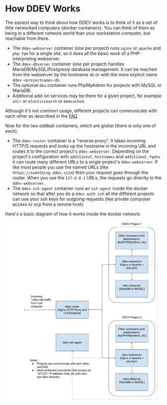 # How DDEV Works

The easiest way to think about how DDEV works is to think of it as a set of little networked computers (docker containers). You can think of them as being in a different network world than your workstation computer, but reachable from there.

* The `ddev-webserver` container (one per project) runs `nginx` or `apache` and `php-fpm` for a single site, so it does all the basic work of a PHP-interpreting webserver.
* The `ddev-dbserver` container (one per project) handles MariaDB/MySQL/Postgresql database management. It can be reached from the webserver by the hostname `db` or with the more explicit name `ddev-<projectname>-db`.
* The optional `dba` container runs PhpMyAdmin for projects with MySQL or MariaDB.
* Additional add-on services may be there for a given project, for example `solr` or `elasticsearch` or `memcached`.

Although it's not common usage, different projects can communicate with each other as described in the [FAQ](faq.md#projects-communicate-with-each-other)

Now for the two oddball containers, which are global (there is only one of each).

* The `ddev-router` container is a "reverse proxy". It takes incoming HTTP/S requests and looks up the hostname in the incoming URL and routes it to the correct project's `ddev-webserver`. Depending on the project's configuration with `additional_hostnames` and `additional_fqdns` it can route many different URLs to a single project's `ddev-webserver`. If like most people you use the named URLs (like `https://something.ddev.site`) then your request goes through the router. When you use the `127.0.0.1` URLs, the requests go directly to the `ddev-webserver`.
* The `ddev-ssh-agent` container runs an `ssh-agent` inside the docker network so that after you do a `ddev auth ssh` all the different projects can use your ssh keys for outgoing requests (like private composer access or scp from a remote host).

Here's a basic diagram of how it works inside the docker network:

![DDEV Docker Network Architecture](../topics/images/DDEV%20Container%20Architecture.svg)
